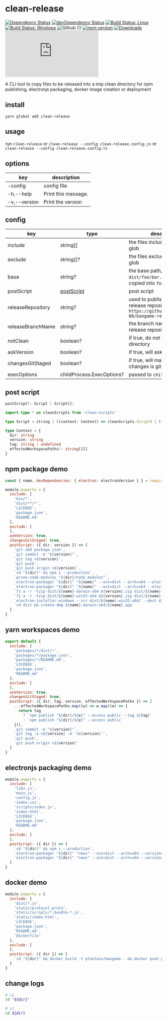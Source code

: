 # clean-release

[![Dependency Status](https://david-dm.org/plantain-00/clean-release.svg)](https://david-dm.org/plantain-00/clean-release)
[![devDependency Status](https://david-dm.org/plantain-00/clean-release/dev-status.svg)](https://david-dm.org/plantain-00/clean-release#info=devDependencies)
[![Build Status: Linux](https://travis-ci.org/plantain-00/clean-release.svg?branch=master)](https://travis-ci.org/plantain-00/clean-release)
[![Build Status: Windows](https://ci.appveyor.com/api/projects/status/github/plantain-00/clean-release?branch=master&svg=true)](https://ci.appveyor.com/project/plantain-00/clean-release/branch/master)
![Github CI](https://github.com/plantain-00/clean-release/workflows/Github%20CI/badge.svg)
[![npm version](https://badge.fury.io/js/clean-release.svg)](https://badge.fury.io/js/clean-release)
[![Downloads](https://img.shields.io/npm/dm/clean-release.svg)](https://www.npmjs.com/package/clean-release)
[![type-coverage](https://img.shields.io/badge/dynamic/json.svg?label=type-coverage&prefix=%E2%89%A5&suffix=%&query=$.typeCoverage.atLeast&uri=https%3A%2F%2Fraw.githubusercontent.com%2Fplantain-00%2Fclean-release%2Fmaster%2Fpackage.json)](https://github.com/plantain-00/clean-release)

A CLI tool to copy files to be released into a tmp clean directory for npm publishing, electronjs packaging, docker image creation or deployment

## install

`yarn global add clean-release`

## usage

run `clean-release` or `clean-release --config clean-release.config.js` or `clean-release --config clean-release.config.ts`

## options

key | description
--- | ---
-config | config file
-h,--help | Print this message.
-v,--version | Print the version

## config

key | type | description
--- | --- | ---
include | string[] | the files included, support glob
exclude | string[]? | the files excluded, support glob
base | string? | the base path, eg: `dist`, then `dist/foo/bar.js` will be copied into `foo` as `foo/bar.js`
postScript | [postScript](#post-script) | post script
releaseRepository | string? | used to publish to a git release repository, eg: `https://github.com/plantain-00/baogame-release.git`
releaseBranchName | string? | the branch name of the release repository
notClean | boolean? | if true, do not clean the tmp directory
askVersion | boolean? | if true, will ask promp version
changesGitStaged | boolean? | if true, will make sure all changes is git staged
execOptions | childProcess.ExecOptions? | passed to `childProcess.exec`

## post script

```ts
postScript?: Script | Script[];

import type * as cleanScripts from 'clean-scripts'

type Script = string | ((context: Context) => cleanScripts.Script) | ((context: Context) => Promise<cleanScripts.Script>)

type Context = {
  dir: string
  version: string
  tag: string | undefined
  effectedWorkspacePaths?: string[][]
}
```

## npm package demo

```js
const { name, devDependencies: { electron: electronVersion } } = require('./package.json')

module.exports = {
  include: [
    'bin/*',
    'dist/**/*',
    'LICENSE',
    'package.json',
    'README.md'
  ],
  exclude: [
  ],
  askVersion: true,
  changesGitStaged: true,
  postScript: ({ dir, version }) => [
    'git add package.json',
    `git commit -m "${version}"`,
    `git tag v${version}`,
    'git push',
    `git push origin v${version}`,
    `cd "${dir}" && npm i --production`,
    `prune-node-modules "${dir}/node_modules"`,
    `electron-packager "${dir}" "${name}" --out=dist --arch=x64 --electron-version=${electronVersion} --platform=darwin --ignore="dist/"`,
    `electron-packager "${dir}" "${name}" --out=dist --arch=x64 --electron-version=${electronVersion} --platform=win32 --ignore="dist/"`,
    `7z a -r -tzip dist/${name}-darwin-x64-${version}.zip dist/${name}-darwin-x64/`,
    `7z a -r -tzip dist/${name}-win32-x64-$${version}.zip dist/${name}-win32-x64/`,
    `electron-installer-windows --src dist/${name}-win32-x64/ --dest dist/`,
    `cd dist && create-dmg ${name}-darwin-x64/${name}.app`
  ]
}
```

## yarn workspaces demo

```js
export default {
  include: [
    'packages/*/dist/*',
    'packages/*/package.json',
    'packages/*/README.md',
    'LICENSE',
    'package.json',
    'README.md'
  ],
  exclude: [
  ],
  askVersion: true,
  changesGitStaged: true,
  postScript: ({ dir, tag, version, effectedWorkspacePaths }) => [
    ...effectedWorkspacePaths.map((w) => w.map((e) => {
      return tag
        ? `npm publish "${dir}/${e}" --access public --tag ${tag}`
        : `npm publish "${dir}/${e}" --access public`
    })),
    `git commit -m "${version}"`,
    `git tag -a v${version} -m 'v${version}'`,
    'git push',
    `git push origin v${version}`
  ]
}
```

## electronjs packaging demo

```js
module.exports = {
  include: [
    'libs.js',
    'main.js',
    'config.js',
    'index.css',
    'scripts/index.js',
    'index.html',
    'LICENSE',
    'package.json',
    'README.md'
  ],
  exclude: [
  ],
  postScript: ({ dir }) => [
    `cd "${dir}" && npm i --production`,
    `electron-packager "${dir}" "news" --out=dist --arch=x64 --version=1.2.1 --app-version="1.0.8" --platform=darwin --ignore="dist/"`,
    `electron-packager "${dir}" "news" --out=dist --arch=x64 --version=1.2.1 --app-version="1.0.8" --platform=win32 --ignore="dist/"`
  ]
}
```

## docker demo

```js
module.exports = {
  include: [
    'dist/*.js',
    'static/protocol.proto',
    'static/scripts/*.bundle-*.js',
    'static/index.html',
    'LICENSE',
    'package.json',
    'README.md',
    'Dockerfile'
  ],
  exclude: [
  ],
  postScript: ({ dir }) => [
    `cd "${dir}" && docker build -t plantain/baogame . && docker push plantain/baogame`
  ]
}
```

## change logs

```bash
# v2
cd "${dir}"

# v1
cd ${dir}
```
